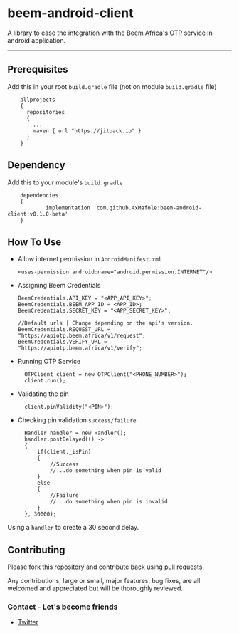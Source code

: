 # beem-android-client
A library to ease the integration with the Beem Africa's OTP service in android application.
_________________________
## Prerequisites
Add this in your root ```build.gradle``` file (not on module ```build.gradle``` file)

        allprojects 
        {
          repositories 
          {
            ...
            maven { url "https://jitpack.io" }
          }
        }

## Dependency
Add this to your module's ```build.gradle```

        dependencies 
        {
                implementation 'com.github.4xMafole:beem-android-client:v0.1.0-beta'
        }
  
  ## How To Use
  
  - Allow internet permission in ```AndroidManifest.xml```
  
        <uses-permission android:name="android.permission.INTERNET"/>
 
  - Assigning Beem Credentials

        BeemCredentials.API_KEY = "<APP_API_KEY>";
        BeemCredentials.BEEM_APP_ID = <APP_ID>;
        BeemCredentials.SECRET_KEY = "<APP_SECRET_KEY>";

        //Default urls | Change depending on the api's version.
        BeemCredentials.REQUEST_URL = "https://apiotp.beem.africa/v1/request";
        BeemCredentials.VERIFY_URL = "https://apiotp.beem.africa/v1/verify";

- Running OTP Service

        OTPClient client = new OTPClient("<PHONE_NUMBER>");
        client.run();
        
- Validating the pin

        client.pinValidity("<PIN>");
     
- Checking pin validation ```success/failure```

        Handler handler = new Handler();
        handler.postDelayed(() ->
        {
            if(client._isPin)
            {
                //Success
                //...do something when pin is valid
            }
            else
            {
                //Failure
                //...do something when pin is invalid
            }
        }, 30000);
        
Using a ```handler``` to create a 30 second delay.

## Contributing
Please fork this repository and contribute back using [pull requests](https://github.com/4xMafole/beem-android-client/pulls).

Any contributions, large or small, major features, bug fixes, are all welcomed and appreciated but will be thoroughly reviewed.

### Contact - Let's become friends
- [Twitter](https://twitter.com/4xmafole)

